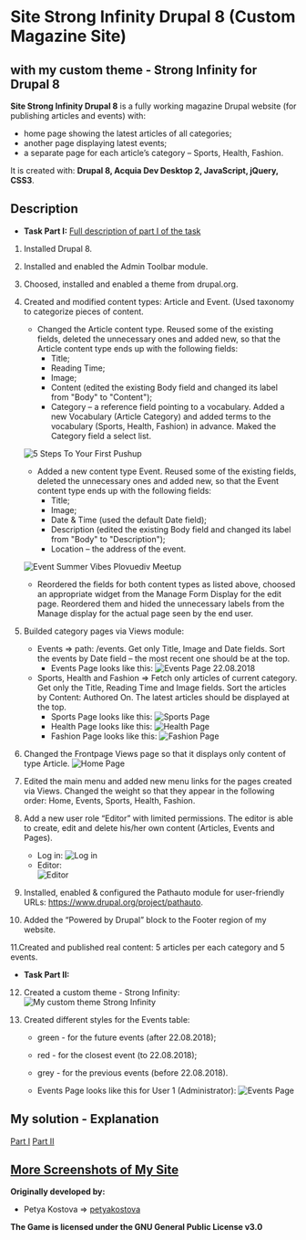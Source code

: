 # Site Strong Infinity Drupal 8 (Custom Magazine Site)

## with my custom theme - Strong Infinity for Drupal 8

**Site Strong Infinity Drupal 8** is a fully working magazine Drupal website (for publishing articles and events) with:
* home page showing the latest articles of all categories;
* another page displaying latest events;
* a separate page for each article’s category – Sports, Health, Fashion.

It is created with: **Drupal 8, Acquia Dev Desktop 2, JavaScript, jQuery, CSS3**.

## Description

* **Task Part I:** [Full description of part I of the task](/documents/site-building-task.pdf)
1. Installed Drupal 8.
    
2. Installed and enabled the Admin Toolbar module.

3. Choosed, installed and enabled a theme from drupal.org.

4. Created and modified content types: Article and Event. (Used taxonomy to categorize pieces of content.
   * Changed the Article content type. Reused some of the existing fields, deleted the unnecessary ones and added new, so that the Article content type ends up with the following fields:
     + Title;
     + Reading Time;
     + Image;
     + Content (edited the existing Body field and changed its label from "Body" to "Content");
     + Category – a reference field pointing to a vocabulary. Added a new Vocabulary (Article Category) and added terms to the vocabulary (Sports, Health, Fashion) in advance. Maked the Category field a select list.
     
    ![5 Steps To Your First Pushup](https://github.com/petyakostova/Site-Strong-Infinity-Drupal-8/blob/master/screenshots/sport%20articles/article-5-steps-your-first-pushup-2018-08-22-15_08_32.png)
    
   * Added a new content type Event. Reused some of the existing fields, deleted the unnecessary ones and added new, so that the Event content type ends up with the following fields:
     + Title;
     + Image;
     + Date & Time (used the default Date field);
     + Description (edited the existing Body field and changed its label from "Body" to "Description");
     + Location – the address of the event.
     
    ![Event Summer Vibes Plovuediv Meetup](https://github.com/petyakostova/Site-Strong-Infinity-Drupal-8/blob/master/screenshots/event%20pages/event-summer-vibes-plovuediv-meetup-2018-08-22-14_47_57.png)    
    
   * Reordered the fields for both content types as listed above, choosed an appropriate widget from the Manage Form Display for the edit page. Reordered them and hided the unnecessary labels from the Manage display for the actual page seen by the end user.

5. Builded category pages via Views module:
   * Events => path: /events. Get only Title, Image and Date fields. Sort the events by Date field – the most recent one should be at the top.
     + Events Page looks like this:
       ![Events Page 22.08.2018](screenshots/1-events-2018-08-22.png)
   * Sports, Health and Fashion => Fetch only articles of current category. Get only the Title, Reading Time and Image fields. Sort the articles by Content: Authored On. The latest articles should be displayed at the top.
     + Sports Page looks like this:
       ![Sports Page](screenshots/2-sports.png)
     + Health Page looks like this:
       ![Health Page](screenshots/3-health.png)
     + Fashion Page looks like this:
       ![Fashion Page](screenshots/4-fashion.png)

6. Changed the Frontpage Views page so that it displays only content of type Article.
   ![Home Page](screenshots/0-home.png)

7. Edited the main menu and added new menu links for the pages created via Views. Changed the weight so that they appear in the following order: Home, Events, Sports, Health, Fashion.

8. Add a new user role “Editor” with limited permissions. The editor is able to create, edit and delete his/her own content (Articles, Events and Pages).
   * Log in:
     ![Log in](screenshots/log-in.png)
   * Editor:  
     ![Editor](screenshots/editor.png)

9. Installed, enabled & configured the Pathauto module for user-friendly URLs: https://www.drupal.org/project/pathauto.

10. Added the “Powered by Drupal” block to the Footer region of my website.

11.Created and published real content: 5 articles per each category and 5 events.

* **Task Part II:**

12. Created a custom theme - Strong Infinity:
    ![My custom theme Strong Infinity](screenshots/my-custom-theme-strong-infinity.png)

13. Created different styles for the Events table:

    * green - for the future events (after 22.08.2018);
    * red - for the closest event (to 22.08.2018);
    * grey - for the previous events (before 22.08.2018).
    
    * Events Page looks like this for User 1 (Administrator):
      ![Events Page](screenshots/user-1-events.png)

## My solution - Explanation

   [Part I](/documents/Solution%20Part%201%20-%20Magazine%20website%20-%20my%20first%20Drupal%20website.docx)
   [Part II](/documents/Solution%20Part%202%20-%20Custom%20Site%20Strong%20Infinity.docx)
   
## [More Screenshots of My Site](screenshots/)

**Originally developed by:**
* Petya Kostova => [petyakostova](https://github.com/petyakostova)

**The Game is licensed under the GNU General Public License v3.0**
